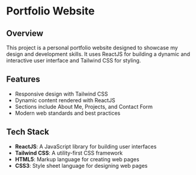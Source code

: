 # Portfolio Website

## Overview

This project is a personal portfolio website designed to showcase my design and development skills. It uses ReactJS for building a dynamic and interactive user interface and Tailwind CSS for styling.

## Features

- Responsive design with Tailwind CSS
- Dynamic content rendered with ReactJS
- Sections include About Me, Projects, and Contact Form
- Modern web standards and best practices

## Tech Stack

- **ReactJS**: A JavaScript library for building user interfaces
- **Tailwind CSS**: A utility-first CSS framework
- **HTML5**: Markup language for creating web pages
- **CSS3**: Style sheet language for designing web pages


